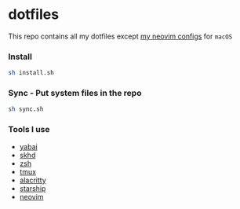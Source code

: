 # dotfiles

This repo contains all my dotfiles except [my neovim configs](https://github.com/codeTIT4N/nvim-config/tree/macOS) for `macOS`

### Install

```bash
sh install.sh
```

### Sync - Put system files in the repo

```bash
sh sync.sh
```

### Tools I use

- [yabai](https://github.com/koekeishiya/yabai)
- [skhd](https://github.com/koekeishiya/skhd)
- [zsh](https://github.com/ohmyzsh/ohmyzsh/)
- [tmux](https://github.com/tmux/tmux)
- [alacritty](https://github.com/alacritty/alacritty)
- [starship](https://github.com/starship/starship)
- [neovim](https://github.com/neovim/neovim)
